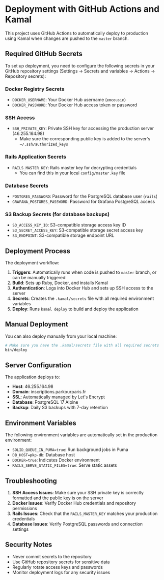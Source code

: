 # Deployment with GitHub Actions and Kamal

This project uses GitHub Actions to automatically deploy to production using Kamal when changes are pushed to the `master` branch.

## Required GitHub Secrets

To set up deployment, you need to configure the following secrets in your GitHub repository settings (Settings → Secrets and variables → Actions → Repository secrets):

### Docker Registry Secrets
- `DOCKER_USERNAME`: Your Docker Hub username (`emcousin`)
- `DOCKER_PASSWORD`: Your Docker Hub access token or password

### SSH Access
- `SSH_PRIVATE_KEY`: Private SSH key for accessing the production server (46.255.164.98)
  - Make sure the corresponding public key is added to the server's `~/.ssh/authorized_keys`

### Rails Application Secrets
- `RAILS_MASTER_KEY`: Rails master key for decrypting credentials
  - You can find this in your local `config/master.key` file

### Database Secrets
- `POSTGRES_PASSWORD`: Password for the PostgreSQL database user (`rails`)
- `GRAFANA_POSTGRES_PASSWORD`: Password for Grafana PostgreSQL access

### S3 Backup Secrets (for database backups)
- `S3_ACCESS_KEY_ID`: S3-compatible storage access key ID
- `S3_SECRET_ACCESS_KEY`: S3-compatible storage secret access key
- `S3_ENDPOINT`: S3-compatible storage endpoint URL

## Deployment Process

The deployment workflow:

1. **Triggers**: Automatically runs when code is pushed to `master` branch, or can be manually triggered
2. **Build**: Sets up Ruby, Docker, and installs Kamal
3. **Authentication**: Logs into Docker Hub and sets up SSH access to the server
4. **Secrets**: Creates the `.kamal/secrets` file with all required environment variables
5. **Deploy**: Runs `kamal deploy` to build and deploy the application

## Manual Deployment

You can also deploy manually from your local machine:

```bash
# Make sure you have the .kamal/secrets file with all required secrets
bin/deploy
```

## Server Configuration

The application deploys to:
- **Host**: 46.255.164.98
- **Domain**: inscriptions.parkourparis.fr
- **SSL**: Automatically managed by Let's Encrypt
- **Database**: PostgreSQL 17 Alpine
- **Backup**: Daily S3 backups with 7-day retention

## Environment Variables

The following environment variables are automatically set in the production environment:

- `SOLID_QUEUE_IN_PUMA=true`: Run background jobs in Puma
- `DB_HOST=pkp-db`: Database host
- `DOCKER=true`: Indicates Docker environment
- `RAILS_SERVE_STATIC_FILES=true`: Serve static assets

## Troubleshooting

1. **SSH Access Issues**: Make sure your SSH private key is correctly formatted and the public key is on the server
2. **Docker Issues**: Verify Docker Hub credentials and repository permissions
3. **Rails Issues**: Check that the `RAILS_MASTER_KEY` matches your production credentials
4. **Database Issues**: Verify PostgreSQL passwords and connection settings

## Security Notes

- Never commit secrets to the repository
- Use GitHub repository secrets for sensitive data
- Regularly rotate access keys and passwords
- Monitor deployment logs for any security issues
